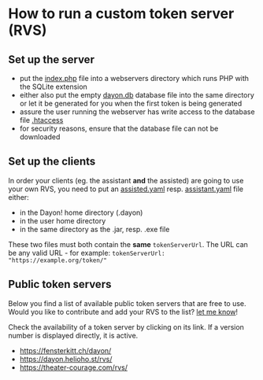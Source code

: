 # How to run a custom token server (RVS)

## Set up the server

* put the [index.php](https://raw.githubusercontent.com/RetGal/Dayon/master/ext/index.php) file into a webservers directory which runs PHP with the SQLite extension
* either also put the empty [dayon.db](https://raw.githubusercontent.com/RetGal/Dayon/master/ext/dayon.db) database file into the same directory or let it be generated for you when the first token is being generated
* assure the user running the webserver has write access to the database file [.htaccess](https://raw.githubusercontent.com/RetGal/Dayon/master/ext/.htaccess)
* for security reasons, ensure that the database file can not be downloaded

## Set up the clients

In order your clients (eg. the assistant **and** the assisted) are going to use your own RVS,
you need to put an [assisted.yaml](https://raw.githubusercontent.com/RetGal/Dayon/master/docs/assisted.yaml) resp. [assistant.yaml](https://raw.githubusercontent.com/RetGal/Dayon/master/docs/assistant.yaml) file either:
* in the Dayon! home directory (.dayon)
* in the user home directory
* in the same directory as the .jar, resp. .exe file

These two files must both contain the **same** `tokenServerUrl`.
The URL can be any valid URL - for example:
`tokenServerUrl: "https://example.org/token/"`

## Public token servers

Below you find a list of available public token servers that are free to use.
Would you like to contribute and add your RVS to the list? [let me know](https://github.com/retgal/dayon/issues)!

Check the availability of a token server by clicking on its link. If a version number is displayed directly, it is active.
* https://fensterkitt.ch/dayon/
* https://dayon.helioho.st/rvs/
* https://theater-courage.com/rvs/
